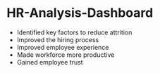 # HR-Analysis-Dashboard
- Identified key factors to reduce attrition
- Improved the hiring process
- Improved employee experience
- Made workforce more productive
- Gained employee trust
